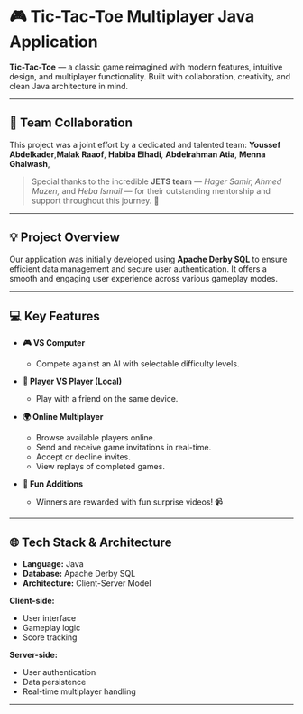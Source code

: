 # 🎮 Tic-Tac-Toe Multiplayer Java Application

**Tic-Tac-Toe** — a classic game reimagined with modern features, intuitive design, and multiplayer functionality. Built with collaboration, creativity, and clean Java architecture in mind.

---

## 👥 Team Collaboration

This project was a joint effort by a dedicated and talented team:
**Youssef Abdelkader**,**Malak Raaof**, **Habiba Elhadi**, **Abdelrahman Atia**, **Menna Ghalwash**, 

> Special thanks to the incredible **JETS team** — *Hager Samir, Ahmed Mazen,* and *Heba Ismail* — for their outstanding mentorship and support throughout this journey. 🌟

---

## 💡 Project Overview

Our application was initially developed using **Apache Derby SQL** to ensure efficient data management and secure user authentication. It offers a smooth and engaging user experience across various gameplay modes.

---

## 💻 Key Features

- **🎮 VS Computer**
  - Compete against an AI with selectable difficulty levels.

- **👫 Player VS Player (Local)**
  - Play with a friend on the same device.

- **🌍 Online Multiplayer**
  - Browse available players online.
  - Send and receive game invitations in real-time.
  - Accept or decline invites.
  - View replays of completed games.

- **🎁 Fun Additions**
  - Winners are rewarded with fun surprise videos! 📹

---

## 🌐 Tech Stack & Architecture

- **Language:** Java  
- **Database:** Apache Derby SQL  
- **Architecture:** Client-Server Model  

**Client-side:**
- User interface  
- Gameplay logic  
- Score tracking  

**Server-side:**
- User authentication  
- Data persistence  
- Real-time multiplayer handling  

---


